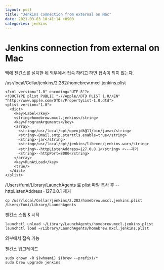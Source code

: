 ```yaml
---
layout: post
title: "Jenkins connection from external on Mac"
date: 2021-03-03 10:41:14 +0900
categories: jenkins
---
```



<h1>
Jenkins connection from external on Mac
</h1>

맥에 젠킨스를 설치한 뒤 외부에서 접속 하려고 하면 접속이 되지 않는다.   

/usr/local/Cellar/jenkins/2.282/homebrew.mxcl.jenkins.plist 

```
<?xml version="1.0" encoding="UTF-8"?>
<!DOCTYPE plist PUBLIC "-//Apple//DTD PLIST 1.0//EN" "http://www.apple.com/DTDs/PropertyList-1.0.dtd">
<plist version="1.0">
  <dict>
    <key>Label</key>
    <string>homebrew.mxcl.jenkins</string>
    <key>ProgramArguments</key>
    <array>
      <string>/usr/local/opt/openjdk@11/bin/java</string>
      <string>-Dmail.smtp.starttls.enable=true</string>
      <string>-jar</string>
      <string>/usr/local/opt/jenkins/libexec/jenkins.war</string>
      <string>--httpListenAddress=127.0.0.1</string> <---제거
      <string>--httpPort=8080</string>
    </array>
    <key>RunAtLoad</key>
    <true/>
  </dict>
</plist>
```



/Users/fumi/Library/LaunchAgents 로 plist 파일 복사 후 <string>--httpListenAddress=127.0.0.1</string> 제거

```
cp /usr/local/Cellar/jenkins/2.282/homebrew.mxcl.jenkins.plist /Users/fumi/Library/LaunchAgents 
```

젠킨스 스톱 & 시작

```
launchctl unload ~/Library/LaunchAgents/homebrew.mxcl.jenkins.plist
launchctl load ~/Library/LaunchAgents/homebrew.mxcl.jenkins.plist
```

외부에서 접속 가능



젠킨스 업그레이드 
```
sudo chown -R $(whoami) $(brew --prefix)/*
sudo brew upgrade jenkins
```

